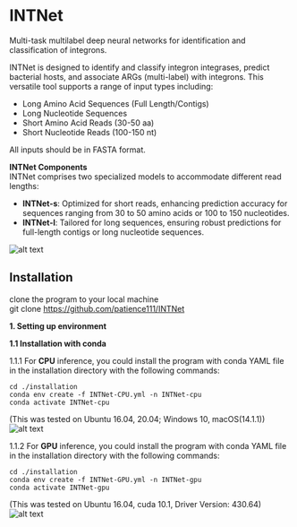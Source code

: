 INTNet
=====
Multi-task multilabel deep neural networks for identification and classification of integrons.

INTNet is designed to identify and classify integron integrases, predict bacterial hosts, and associate ARGs (multi-label) with integrons. This versatile tool supports a range of input types including:
* Long Amino Acid Sequences (Full Length/Contigs)
* Long Nucleotide Sequences
* Short Amino Acid Reads (30-50 aa)
* Short Nucleotide Reads (100-150 nt)

All inputs should be in FASTA format.

**INTNet Components**\
INTNet comprises two specialized models to accommodate different read lengths:
* **INTNet-s**: Optimized for short reads, enhancing prediction accuracy for sequences ranging from 30 to 50 amino acids or 100 to 150 nucleotides.
* **INTNet-l**: Tailored for long sequences, ensuring robust predictions for full-length contigs or long nucleotide sequences.

![alt text](https://github.com/patience111/INTNet/blob/master/pics/INTNet_workflow.jpg)

Installation
------------
clone the program to your local machine\
git clone https://github.com/patience111/INTNet


**1. Setting up environment**


**1.1 Installation with conda**


1.1.1 For **CPU** inference, you could install the program with conda YAML file in the installation directory with the following commands:

```
cd ./installation 
conda env create -f INTNet-CPU.yml -n INTNet-cpu
conda activate INTNet-cpu
```

(This was tested on Ubuntu 16.04, 20.04; Windows 10, macOS(14.1.1))\
 ![alt text](https://github.com/patience111/INTNet/blob/master/pics/test_cpu.jpg)

 1.1.2 For **GPU** inference, you could install the program with conda YAML file in the installation directory with the following commands:</br>
```
cd ./installation
conda env create -f INTNet-GPU.yml -n INTNet-gpu
conda activate INTNet-gpu
```
(This was tested on Ubuntu 16.04, cuda 10.1, Driver Version: 430.64)\
    ![alt text](https://github.com/patience111/ARGNet/blob/main/pics/argnet_conda_gpu_trial.png)



